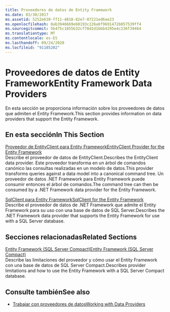 ```yaml
---
title: Proveedores de datos de Entity Framework
ms.date: 03/30/2017
ms.assetid: 5252e639-ff11-4818-82e7-07221ed6ae23
ms.openlocfilehash: 8ab3946669eb0193c226a6f9691472b057539ff4
ms.sourcegitcommit: 5b475c1855b32cf78d2d1bbb4295e4c236f39464
ms.translationtype: MT
ms.contentlocale: es-ES
ms.lasthandoff: 09/24/2020
ms.locfileid: "91185202"
---
```

# <a name="entity-framework-data-providers"></a><span data-ttu-id="fd67b-102">Proveedores de datos de Entity Framework</span><span class="sxs-lookup"><span data-stu-id="fd67b-102">Entity Framework Data Providers</span></span>

<span data-ttu-id="fd67b-103">En esta sección se proporciona información sobre los proveedores de datos que admiten el Entity Framework.</span><span class="sxs-lookup"><span data-stu-id="fd67b-103">This section provides information on data providers that support the Entity Framework.</span></span>  
  
## <a name="in-this-section"></a><span data-ttu-id="fd67b-104">En esta sección</span><span class="sxs-lookup"><span data-stu-id="fd67b-104">In This Section</span></span>  

 [<span data-ttu-id="fd67b-105">Proveedor de EntityClient para Entity Framework</span><span class="sxs-lookup"><span data-stu-id="fd67b-105">EntityClient Provider for the Entity Framework</span></span>](entityclient-provider-for-the-entity-framework.md)  
 <span data-ttu-id="fd67b-106">Describe el proveedor de datos de EntityClient.</span><span class="sxs-lookup"><span data-stu-id="fd67b-106">Describes the EntityClient data provider.</span></span> <span data-ttu-id="fd67b-107">Este proveedor transforma en un árbol de comandos canónico las consultas realizadas en un modelo de datos.</span><span class="sxs-lookup"><span data-stu-id="fd67b-107">This provider transforms queries against a data model into a canonical command tree.</span></span> <span data-ttu-id="fd67b-108">Un proveedor de datos .NET Framework para Entity Framework puede consumir entonces el árbol de comandos.</span><span class="sxs-lookup"><span data-stu-id="fd67b-108">The command tree can then be consumed by a .NET Framework data provider for the Entity Framework.</span></span>  
  
 [<span data-ttu-id="fd67b-109">SqlClient para Entity Framework</span><span class="sxs-lookup"><span data-stu-id="fd67b-109">SqlClient for the Entity Framework</span></span>](sqlclient-for-the-entity-framework.md)  
 <span data-ttu-id="fd67b-110">Describe el proveedor de datos de .NET Framework que admite el Entity Framework para su uso con una base de datos de SQL Server.</span><span class="sxs-lookup"><span data-stu-id="fd67b-110">Describes the .NET Framework data provider that supports the Entity Framework for use with a SQL Server database.</span></span>  
  
## <a name="related-sections"></a><span data-ttu-id="fd67b-111">Secciones relacionadas</span><span class="sxs-lookup"><span data-stu-id="fd67b-111">Related Sections</span></span>  

 <span data-ttu-id="fd67b-112">[Entity Framework (SQL Server Compact)](/previous-versions/sql/compact/sql-server-compact-4.0/cc835494(v=sql.110))</span><span class="sxs-lookup"><span data-stu-id="fd67b-112">[Entity Framework (SQL Server Compact)](/previous-versions/sql/compact/sql-server-compact-4.0/cc835494(v=sql.110))</span></span>  
 <span data-ttu-id="fd67b-113">Describe las limitaciones del proveedor y cómo usar el Entity Framework con una base de datos de SQL Server Compact.</span><span class="sxs-lookup"><span data-stu-id="fd67b-113">Describes provider limitations and how to use the Entity Framework with a SQL Server Compact database.</span></span>  

## <a name="see-also"></a><span data-ttu-id="fd67b-114">Consulte también</span><span class="sxs-lookup"><span data-stu-id="fd67b-114">See also</span></span>

- [<span data-ttu-id="fd67b-115">Trabajar con proveedores de datos</span><span class="sxs-lookup"><span data-stu-id="fd67b-115">Working with Data Providers</span></span>](working-with-data-providers.md)
